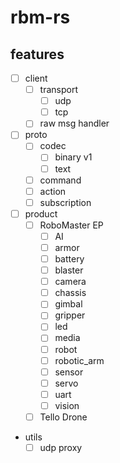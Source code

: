 # rbm-rs

## features
- [ ] client
  - [ ] transport
    - [ ] udp
    - [ ] tcp
  - [ ] raw msg handler

- [ ] proto
  - [ ] codec
    - [ ] binary v1
    - [ ] text
  - [ ] command
  - [ ] action
  - [ ] subscription

- [ ] product
  - [ ] RoboMaster EP
    - [ ] AI
    - [ ] armor
    - [ ] battery
    - [ ] blaster
    - [ ] camera
    - [ ] chassis
    - [ ] gimbal
    - [ ] gripper
    - [ ] led
    - [ ] media
    - [ ] robot
    - [ ] robotic_arm
    - [ ] sensor
    - [ ] servo
    - [ ] uart
    - [ ] vision
  - [ ] Tello Drone

- utils
  - [ ] udp proxy
